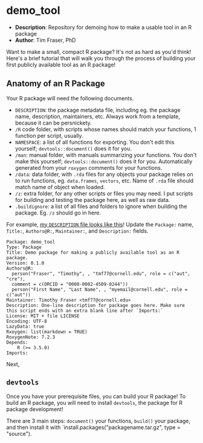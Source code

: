 # demo_tool
- **Description**: Repository for demoing how to make a usable tool in an R package
- **Author**: Tim Fraser, PhD

Want to make a small, compact R package? It's not as hard as you'd think! Here's a brief tutorial that will walk you through the process of building your first publicly available tool as an R package!

## Anatomy of an R Package

Your R package will need the following documents.

- `DESCRIPTION`: the package metadata file, including eg. the package name, description, maintainers, etc. Always work from a template, because it can be persnickety.
- `/R` code folder, with scripts whose names should match your functions, 1 function per script, usually.
- `NAMESPACE`: a list of all functions for exporting. You don't edit this yourself; `devtools::document()` does it for you.
- `/man`: manual folder, with manuals summarizing your functions. You don't make this yourself; `devtools::document()` does it for you. Automatically generated from your `roxygen` comments for your functions.
- `/data`: data folder, with `.rda` files for any objects your package relies on to run functions, eg. `data.frames`, `vectors`, etc. Name of `.rda` file should match name of object when loaded.
- `/z`: extra folder, for any other scripts or files you may need. I put scripts for building and testing the package here, as well as raw data.
- `.buildignore`: a list of all files and folders to ignore when building the package. Eg. `/z` should go in here.

For example, [my `DESCRIPTION` file looks like this](https://github.com/timothyfraser/demo_tool/blob/main/DESCRIPTION#L1C1-L18C10)! Update the `Package:` name, `Title:`, `Authors@R:`, `Maintainer:`, and `Description:` fields. 
```
Package: demo_tool
Type: Package
Title: Demo package for making a publicly available tool as an R package.
Version: 0.1.0
Authors@R: 
  person("Fraser", "Timothy", , "tmf77@cornell.edu", role = c("aut", "cre"),
  comment = c(ORCID = "0000-0002-4509-0244"))
  person("First Name", "Last Name", , "myemail@cornell.edu", role = c("aut"))
Maintainer: Timothy Fraser <tmf77@cornell.edu>
Description: One-line description for package goes here. Make sure this script ends with an extra blank line after `Imports:`
License: MIT + file LICENSE
Encoding: UTF-8
LazyData: true
Rxoygen: list(markdown = TRUE)
RoxygenNote: 7.2.3
Depends: 
    R (>= 3.5.0)
Imports: 

```

Next, 

## `devtools`

Once you have your prerequisite files, you can build your R package!
To build an R package, you will need to install `devtools`, the package for R package development!

There are 3 main steps: `document()` your functions, `build()` your package, and then install it with `install.packages("packagename.tar.gz", type = "source").
